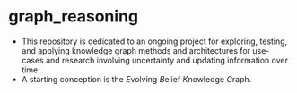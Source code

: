 # graph_reasoning
- This repository is dedicated to an ongoing project for exploring, testing, and applying knowledge graph methods and architectures for use-cases and research involving uncertainty and updating information over time.
- A starting conception is the *E*volving *B*elief *K*nowledge *G*raph.
